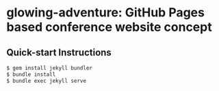 # glowing-adventure: GitHub Pages based conference website concept

## Quick-start Instructions

```bash
$ gem install jekyll bundler
$ bundle install
$ bundle exec jekyll serve
```
